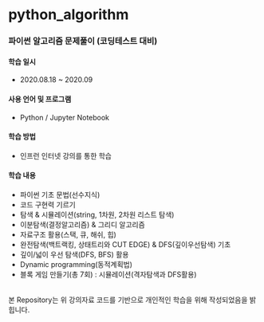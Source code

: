 # python_algorithm

### 파이썬 알고리즘 문제풀이 (코딩테스트 대비)

#### 학습 일시 
- 2020.08.18 ~ 2020.09

#### 사용 언어 및 프로그램 
- Python / Jupyter Notebook

#### 학습 방법
- 인프런 인터넷 강의를 통한 학습 
#### 학습 내용 

  - 파이썬 기초 문법(선수지식)
  - 코드 구현력 기르기
  - 탐색 & 시뮬레이션(string, 1차원, 2차원 리스트 탐색)
  - 이분탐색(결정알고리즘) & 그리디 알고리즘
  - 자료구조 활용(스택, 큐, 해쉬, 힙)
  - 완전탐색(백트랙킹, 상태트리와 CUT EDGE) & DFS(깊이우선탐색) 기초
  - 깊이/넓이 우선 탐색(DFS, BFS) 활용
  - Dynamic programming(동적계획법)
  - 블록 게임 만들기(총 7회) : 시뮬레이션(격자탐색과 DFS활용)<BR><BR>


본 Repository는 위 강의자료 코드를 기반으로 개인적인 학습을 위해 작성되었음을 밝힙니다.
